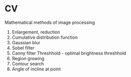 # CV
Mathematical methods of image processing


1. Enlargement, reduction
2. Cumulative distribution function
3. Gaussian blur
4. Sobel filter
5. Canny filter
Threshhold - optimal brightness threshhold
7. Region growing
9. Contour search
10. Angle of incline at point
